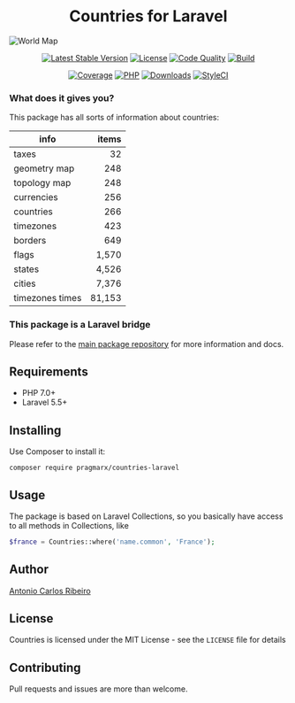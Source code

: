 <h1 align="center">
    Countries for Laravel
</h1>

![World Map](https://raw.githubusercontent.com/antonioribeiro/countries/master/docs/world-map-political-of-the-2013-nations-online-project-best.jpg)

<p align="center">
    <a href="https://packagist.org/packages/pragmarx/countries-laravel"><img alt="Latest Stable Version" src="https://img.shields.io/packagist/v/pragmarx/countries-laravel.svg?style=flat-square"></a>
    <a href="/antonioribeiro/countries/blob/master/LICENSE.md"><img alt="License" src="https://img.shields.io/badge/license-MIT-brightgreen.svg?style=flat-square"></a>
    <a href="https://scrutinizer-yaml.com/g/antonioribeiro/countries-laravel/?branch=master"><img alt="Code Quality" src="https://img.shields.io/scrutinizer/g/antonioribeiro/countries-laravel.svg?style=flat-square"></a>
    <a href="https://scrutinizer-yaml.com/g/antonioribeiro/countries-laravel/?branch=master"><img alt="Build" src="https://img.shields.io/scrutinizer/build/g/antonioribeiro/countries-laravel.svg?style=flat-square"></a>
</p>
<p align="center">
    <a href="https://scrutinizer-yaml.com/g/antonioribeiro/countries-laravel/?branch=master"><img alt="Coverage" src="https://img.shields.io/scrutinizer/coverage/g/antonioribeiro/countries-laravel.svg?style=flat-square"></a>
    <a href="https://travis-ci.org/antonioribeiro/countries-laravel"><img alt="PHP" src="https://img.shields.io/badge/PHP-7.0%20%7C%207.1%20%7C%207.2%20%7C%20nightly-green.svg?style=flat"></a>
    <a href="https://packagist.org/packages/pragmarx/countries-laravel"><img alt="Downloads" src="https://img.shields.io/packagist/dt/pragmarx/countries-laravel.svg?style=flat-square"></a>
    <a href="https://styleci.io/repos/118451602"><img alt="StyleCI" src="https://styleci.io/repos/118451602/shield"></a>
</p>

### What does it gives you?

This package has all sorts of information about countries:

| info            | items |
------------------|-------:|
| taxes           | 32    |
| geometry map    | 248   |
| topology map    | 248   |
| currencies      | 256   |
| countries       | 266   |
| timezones       | 423   |
| borders         | 649   |
| flags           | 1,570  |
| states          | 4,526  |
| cities          | 7,376  |
| timezones times | 81,153 |

### This package is a Laravel bridge 

Please refer to the [main package repository](https://github.com/antonioribeiro/countries) for more information and docs.

## Requirements

- PHP 7.0+
- Laravel 5.5+

## Installing

Use Composer to install it:

```
composer require pragmarx/countries-laravel
```

## Usage

The package is based on Laravel Collections, so you basically have access to all methods in Collections, like

```php
$france = Countries::where('name.common', 'France');
```

## Author

[Antonio Carlos Ribeiro](http://twitter.com/iantonioribeiro)

## License

Countries is licensed under the MIT License - see the `LICENSE` file for details

## Contributing

Pull requests and issues are more than welcome.
